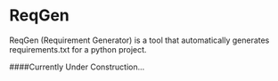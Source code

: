 # ReqGen

ReqGen (Requirement Generator) is a tool that automatically generates requirements.txt for a python project.

####Currently Under Construction...
